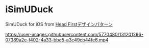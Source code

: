 # iSimUDuck

SimUDuck for iOS from [Head Firstデザインパターン](https://www.oreilly.co.jp/books/4873112494/) 

https://user-images.githubusercontent.com/5770480/131201296-07389a2e-f402-4a33-bbe5-a3c49cb44fe6.mp4
